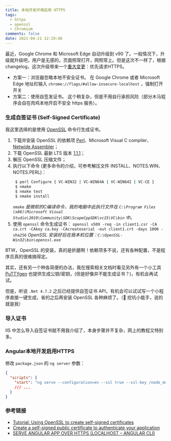 ```yaml
---
title: 本地开发环境启用 HTTPS
tags:
  - https
  - openssl
  - Chromium
comments: false
date: 2021-04-21 12:19:40
---
```


最近，Google Chrome 和 Microsoft Edge 自动升级到 v90 了。一般情况下，升级就升级吧，用户是无感的，页面照常打开，网照常上。但是这次不一样了，根据 changelog，这次升级带来一个[重大变更](https://chromium.googlesource.com/chromium/src/+log/89.0.4389.128..90.0.4430.72?pretty=fuller&n=10000)：优先请求HTTPS。

- 方案一：浏览器忽略本地不安全证书。
  在 Google Chrome 或者 Microsoft Edge 地址栏输入 `chrome://flags/#allow-insecure-localhost` ，强制打开开关
- 方案二：使用自签发证书。
  这个稍复杂，但是不用自行承担风险（部分木马程序会自在肉鸡本地开启不安全 https 服务）。

### 生成自签证书 (Self-Signed Certificate)

我这里选择的是使用 [OpenSSL](https://www.openssl.org/) 命令行生成证书。

1. 下载并安装 OpenSSL 的依赖项 [Perl](https://www.activestate.com/products/perl/downloads/)、Microsoft Visual C compiler、[Netwide Assembler](https://www.nasm.us)；
2. 下载 OpenSSL 最新 LTS 版本 [1.1.1](https://www.openssl.org/source/old/1.1.1/)；
3. 解压 OpenSSL 压缩文件；
4. 执行以下命令 (更多命令的介绍，可参考解压文件 INSTALL、NOTES.WIN、NOTES.PERL)：
   ```sh
    $ perl Configure { VC-WIN32 | VC-WIN64A | VC-WIN64I | VC-CE }
    $ nmake
    $ nmake test
    $ nmake install
   ```
   *`nmake` 是微软的C编译命令，我的电脑中此执行文件在 `C:\Program Files (x86)\Microsoft Visual Studio\2019\Community\SDK\ScopeCppSDK\vc15\VC\bin` 中。*
5. 使用 `openssl` 命令生成证书： `openssl x509 -req -in client1.csr -CA ca.crt -CAkey ca.key -CAcreateserial -out client1.crt -days 1000 -sha256` 
   *OpenSSL 安装好后在我本机位置：`C:\OpenSSL-Win32\bin\openssl.exe`*

BTW，OpenSSL 的安装，真的是折磨啊！依赖项多不说，还有各种配置，不是程序员真的很难搞得定。

其实，还有另一个种各简便的办法，我在搜索相关文档时看见另外有一个小工具 [PuTTYgen](https://help.interfaceware.com/v6/how-to-create-self-certified-ssl-certificate-and-publicprivate-key-files) 也提供生成公钥/密钥，(但是好像并不能生成证书？)，有机会再试试。

但是，听说 `.Net 4.7.2` 之后已经提供自签证书 API，有机会可以试试写一个小程序直接一键生成，省的之后再安装 OpenSSL 各种麻烦了。（🖖 挖坑小能手，说的就是我）

### 导入证书

IIS 中怎么导入自签证书就不用我介绍了，本身步骤并不复杂，网上的教程又特别多。

### Angular本地开发启用HTTPS

修改 `package.json` 的 `ng server` 参数：

```json
{
  "scripts": {
    "start": "ng serve --configuration=en --ssl true --ssl-key /node_modules/browser-sync/lib/server/certs/server.key --ssl-cert /node_modules/browser-sync/lib/server/certs/server.crt"
    /// ...
  }
}
```

### 参考链接

- [Tutorial: Using OpenSSL to create self-signed certificates](https://docs.microsoft.com/en-us/azure/iot-hub/tutorial-x509-self-sign)
- [Create a self-signed public certificate to authenticate your application](https://docs.microsoft.com/en-us/azure/active-directory/develop/howto-create-self-signed-certificate)
- [SERVE ANGULAR APP OVER HTTPS (LOCALHOST – ANGULAR CLI)](https://fmoralesdev.com/2020/01/03/serve-angular-app-over-https-using-angular-cli/)


